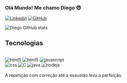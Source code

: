 

### Olá Mundo! Me chamo Diego 😎

[![Linkedin](https://img.shields.io/badge/LinkedIn-0077B5?style=for-the-badge&logo=linkedin&logoColor=white)](https://www.linkedin.com/in/diego-lima-3723211b1/)
[![GitHub](https://img.shields.io/badge/GitHub-100000?style=for-the-badge&logo=github&logoColor=white)](https://github.com/diegolima16)

![Diego GitHub stats](https://github-readme-stats.vercel.app/api?username=diegolima16&show_icons=true&theme=dracula)

## Tecnologias 
<div style = "display: inline_block"><br/>
    <img aling="center"alt="html5"src="https://img.shields.io/badge/HTML5-E34F26?style=for-the-badge&logo=html5&logoColor=white" /> 
    <img aling="center"alt="html5"src="https://img.shields.io/badge/Python-3776AB?style=for-the-badge&logo=python&logoColor=white" /> 
    <img aling="center"alt="javascript"src="https://img.shields.io/badge/JavaScript-323330?style=for-the-badge&logo=javascript&logoColor=F7DF1E" />
<div style = "display: inline_block">
<img aling="center"alt="css"src="https://img.shields.io/badge/CSS-239120?&style=for-the-badge&logo=css3&logoColor=white" /> 
<img aling="center"alt="C"src="https://img.shields.io/badge/C-00599C?style=for-the-badge&logo=c&logoColor=white" /> 
<img aling="center"alt="java"src="https://img.shields.io/badge/Java-ED8B00?style=for-the-badge&logo=java&logoColor=white" /> 
<img aling="center"alt="nodejs"src="https://img.shields.io/badge/Node.js-43853D?style=for-the-badge&logo=node.js&logoColor=white" /> 

</div><br/>
A repetição com correção até a exaustão leva a perfeição.
</div>
